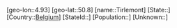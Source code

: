 ﻿---
location: [50.8,4.93]
type: City
tags:
- geo/City


SpocWebEntityId: 34882
isDeleted: false
confidential: public

---
[geo-lon::4.93]
[geo-lat::50.8]
[name::Tirlemont]
[State::]
[Country::[Belgium](geo/Continent/Europe/Belgium.md)]
[StateId::]
[Population::]
[Unknown::]

